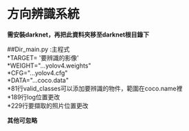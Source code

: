 # **方向辨識系統**
**需安裝darknet，再把此資料夾移至darknet根目錄下**    

##Dir_main.py :主程式    
*TARGET= '要辨識的影像'    
*WEIGHT="...yolov4.weights"    
*CFG="...yolov4.cfg"    
*DATA="...coco.data"    
*81行valid_classes可以添加要辨識的物件，範圍在coco.name裡    
*189行log位置更改    
*229行要擷取的照片位置更改    

**其他可忽略**    
